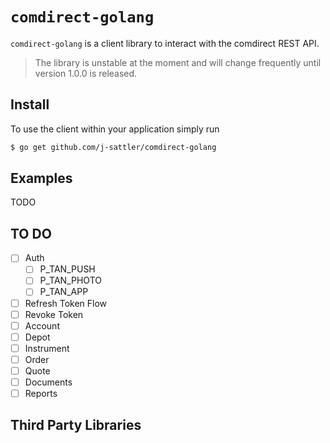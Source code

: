 `comdirect-golang`
===
`comdirect-golang` is a client library to interact with the comdirect REST API.

> The library is unstable at the moment and will change frequently until version 1.0.0 is released.

Install
---
To use the client within your application simply run

```bash
$ go get github.com/j-sattler/comdirect-golang
```

Examples
---
TODO

TO DO
---

* [ ] Auth
    * [ ] P_TAN_PUSH
    * [ ] P_TAN_PHOTO
    * [ ] P_TAN_APP
* [ ] Refresh Token Flow
* [ ] Revoke Token
* [ ] Account
* [ ] Depot
* [ ] Instrument
* [ ] Order
* [ ] Quote
* [ ] Documents
* [ ] Reports

Third Party Libraries
---
